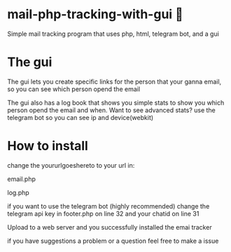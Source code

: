 # mail-php-tracking-with-gui 📧
Simple mail tracking program that uses php, html, telegram bot, and a gui 

# The gui 
The gui lets you create specific links for the person that your ganna email, so you can see which person opend the email


The gui also has a log book that shows you simple stats to show you which person opend the email and when. Want to see advanced stats? use the telegram bot so you can see ip and device(webkit)



# How to install 
change the yoururlgoeshereto to your url in:

email.php

log.php

if you want to use the telegram bot (highly recommended) change the telegram api key in footer.php on line 32 and your chatid on line 31

Upload to a web server and you successfully installed the emai tracker


if you have suggestions a problem or a question feel free to make a issue 
